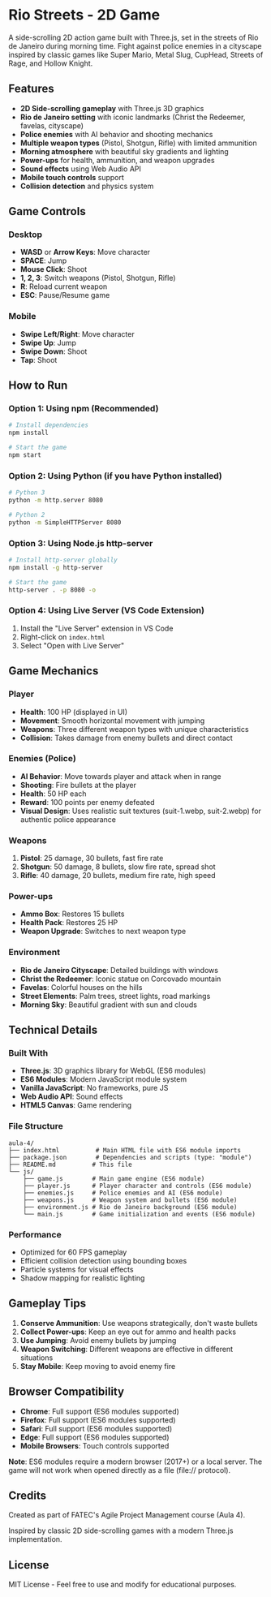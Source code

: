 # Rio Streets - 2D Game

A side-scrolling 2D action game built with Three.js, set in the streets of Rio de Janeiro during morning time. Fight against police enemies in a cityscape inspired by classic games like Super Mario, Metal Slug, CupHead, Streets of Rage, and Hollow Knight.

## Features

- **2D Side-scrolling gameplay** with Three.js 3D graphics
- **Rio de Janeiro setting** with iconic landmarks (Christ the Redeemer, favelas, cityscape)
- **Police enemies** with AI behavior and shooting mechanics
- **Multiple weapon types** (Pistol, Shotgun, Rifle) with limited ammunition
- **Morning atmosphere** with beautiful sky gradients and lighting
- **Power-ups** for health, ammunition, and weapon upgrades
- **Sound effects** using Web Audio API
- **Mobile touch controls** support
- **Collision detection** and physics system

## Game Controls

### Desktop
- **WASD** or **Arrow Keys**: Move character
- **SPACE**: Jump
- **Mouse Click**: Shoot
- **1, 2, 3**: Switch weapons (Pistol, Shotgun, Rifle)
- **R**: Reload current weapon
- **ESC**: Pause/Resume game

### Mobile
- **Swipe Left/Right**: Move character
- **Swipe Up**: Jump
- **Swipe Down**: Shoot
- **Tap**: Shoot

## How to Run

### Option 1: Using npm (Recommended)
```bash
# Install dependencies
npm install

# Start the game
npm start
```

### Option 2: Using Python (if you have Python installed)
```bash
# Python 3
python -m http.server 8080

# Python 2
python -m SimpleHTTPServer 8080
```

### Option 3: Using Node.js http-server
```bash
# Install http-server globally
npm install -g http-server

# Start the game
http-server . -p 8080 -o
```

### Option 4: Using Live Server (VS Code Extension)
1. Install the "Live Server" extension in VS Code
2. Right-click on `index.html`
3. Select "Open with Live Server"

## Game Mechanics

### Player
- **Health**: 100 HP (displayed in UI)
- **Movement**: Smooth horizontal movement with jumping
- **Weapons**: Three different weapon types with unique characteristics
- **Collision**: Takes damage from enemy bullets and direct contact

### Enemies (Police)
- **AI Behavior**: Move towards player and attack when in range
- **Shooting**: Fire bullets at the player
- **Health**: 50 HP each
- **Reward**: 100 points per enemy defeated
- **Visual Design**: Uses realistic suit textures (suit-1.webp, suit-2.webp) for authentic police appearance

### Weapons
1. **Pistol**: 25 damage, 30 bullets, fast fire rate
2. **Shotgun**: 50 damage, 8 bullets, slow fire rate, spread shot
3. **Rifle**: 40 damage, 20 bullets, medium fire rate, high speed

### Power-ups
- **Ammo Box**: Restores 15 bullets
- **Health Pack**: Restores 25 HP
- **Weapon Upgrade**: Switches to next weapon type

### Environment
- **Rio de Janeiro Cityscape**: Detailed buildings with windows
- **Christ the Redeemer**: Iconic statue on Corcovado mountain
- **Favelas**: Colorful houses on the hills
- **Street Elements**: Palm trees, street lights, road markings
- **Morning Sky**: Beautiful gradient with sun and clouds

## Technical Details

### Built With
- **Three.js**: 3D graphics library for WebGL (ES6 modules)
- **ES6 Modules**: Modern JavaScript module system
- **Vanilla JavaScript**: No frameworks, pure JS
- **Web Audio API**: Sound effects
- **HTML5 Canvas**: Game rendering

### File Structure
```
aula-4/
├── index.html          # Main HTML file with ES6 module imports
├── package.json        # Dependencies and scripts (type: "module")
├── README.md          # This file
└── js/
    ├── game.js        # Main game engine (ES6 module)
    ├── player.js      # Player character and controls (ES6 module)
    ├── enemies.js     # Police enemies and AI (ES6 module)
    ├── weapons.js     # Weapon system and bullets (ES6 module)
    ├── environment.js # Rio de Janeiro background (ES6 module)
    └── main.js        # Game initialization and events (ES6 module)
```

### Performance
- Optimized for 60 FPS gameplay
- Efficient collision detection using bounding boxes
- Particle systems for visual effects
- Shadow mapping for realistic lighting

## Gameplay Tips

1. **Conserve Ammunition**: Use weapons strategically, don't waste bullets
2. **Collect Power-ups**: Keep an eye out for ammo and health packs
3. **Use Jumping**: Avoid enemy bullets by jumping
4. **Weapon Switching**: Different weapons are effective in different situations
5. **Stay Mobile**: Keep moving to avoid enemy fire

## Browser Compatibility

- **Chrome**: Full support (ES6 modules supported)
- **Firefox**: Full support (ES6 modules supported)
- **Safari**: Full support (ES6 modules supported)
- **Edge**: Full support (ES6 modules supported)
- **Mobile Browsers**: Touch controls supported

**Note**: ES6 modules require a modern browser (2017+) or a local server. The game will not work when opened directly as a file (file:// protocol).

## Credits

Created as part of FATEC's Agile Project Management course (Aula 4).

Inspired by classic 2D side-scrolling games with a modern Three.js implementation.

## License

MIT License - Feel free to use and modify for educational purposes.
